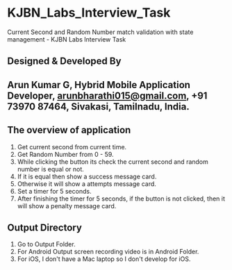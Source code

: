 # KJBN_Labs_Interview_Task
Current Second and Random Number match validation with state management - KJBN Labs Interview Task

Designed & Developed By
------------------------
Arun Kumar G,
Hybrid Mobile Application Developer,
arunbharathi015@gmail.com,
+91 73970 87464,
Sivakasi, Tamilnadu, India.
----------------------------

The overview of application
----------------------------
1. Get current second from current time.
2. Get Random Number from 0 - 59.
3. While clicking the button its check the current second and random number is equal or not.
4. If it is equal then show a success message card.
5. Otherwise it will show a attempts message card.
6. Set a timer for 5 seconds. 
7. After finishing the timer for 5 seconds, if the button is not clicked, then it will show a penalty message card.

Output Directory
-----------------
1. Go to Output Folder.
2. For Android Output screen recording video is in Android Folder.
3. For iOS, I don't have a Mac laptop so I don't develop for iOS. 
